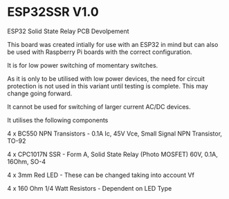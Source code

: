 # ESP32SSR V1.0
ESP32 Solid State Relay PCB Devolpement

This board was created intially for use with an ESP32 in mind but can also be used with Raspberry Pi boards with the correct configuration.

It is for low power switching of momentary switches.

As it is only to be utilised with low power devices, the need for circuit protection is not used in this variant until testing is complete.
This may change going forward.

It cannot be used for switching of larger current AC/DC devices.

It utilises the following components

4 x BC550 NPN Transistors - 0.1A Ic, 45V Vce, Small Signal NPN Transistor, TO-92

4 x CPC1017N SSR - Form A, Solid State Relay (Photo MOSFET) 60V, 0.1A, 16Ohm, SO-4

4 x 3mm Red LED - These can be changed taking into account Vf

4 x 160 Ohm 1/4 Watt Resistors - Dependent on LED Type


